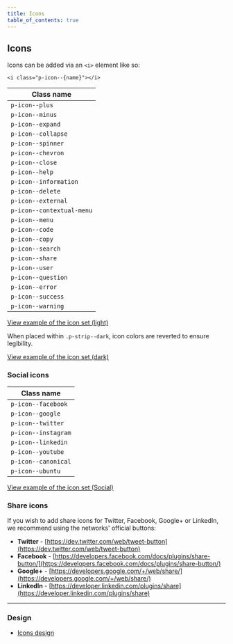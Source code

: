 ```yaml
---
title: Icons
table_of_contents: true
---
```


## Icons

Icons can be added via an `<i>` element like so:

`<i class="p-icon--{name}"></i>`

Class name  |
 ------------- |
`p-icon--plus` |
`p-icon--minus` |
`p-icon--expand` |
`p-icon--collapse` |
`p-icon--spinner` |
`p-icon--chevron` |
`p-icon--close` |
`p-icon--help` |
`p-icon--information` |
`p-icon--delete` |
`p-icon--external` |
`p-icon--contextual-menu` |
`p-icon--menu` |
`p-icon--code` |
`p-icon--copy` |
`p-icon--search` |
`p-icon--share` |
`p-icon--user` |
`p-icon--question` |
`p-icon--error` |
`p-icon--success` |
`p-icon--warning` |

<a href="https://vanilla-framework.github.io/vanilla-framework/examples/patterns/icons/icons-light/"
    class="js-example">
    View example of the icon set (light)
</a>

When placed within `.p-strip--dark`, icon colors are reverted to ensure legibility.

<a href="https://vanilla-framework.github.io/vanilla-framework/examples/patterns/icons/icons-dark/"
    class="js-example">
    View example of the icon set (dark)
</a>

### Social icons

Class name  |
 ------------- |
`p-icon--facebook` |
`p-icon--google` |
`p-icon--twitter` |
`p-icon--instagram` |
`p-icon--linkedin` |
`p-icon--youtube` |
`p-icon--canonical` |
`p-icon--ubuntu` |

<a href="https://vanilla-framework.github.io/vanilla-framework/examples/patterns/icons/icons-social/"
    class="js-example">
    View example of the icon set (Social)
</a>

### Share icons

If you wish to add share icons for Twitter, Facebook, Google+ or LinkedIn, we recommend using the networks' official buttons:

- **Twitter** - [https://dev.twitter.com/web/tweet-button](https://dev.twitter.com/web/tweet-button)
- **Facebook** - [https://developers.facebook.com/docs/plugins/share-button/](https://developers.facebook.com/docs/plugins/share-button/)
- **Google+** - [https://developers.google.com/+/web/share/](https://developers.google.com/+/web/share/)
- **LinkedIn** - [https://developer.linkedin.com/plugins/share](https://developer.linkedin.com/plugins/share)

<hr />

### Design

* [Icons design](https://github.com/ubuntudesign/vanilla-design/tree/master/Icons)
